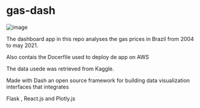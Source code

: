 # gas-dash

![image](https://user-images.githubusercontent.com/85715355/180628873-73f34b16-4028-4514-ac51-8895957a0c13.png)

 The dashboard app in this repo analyses the gas prices in Brazil from 2004 to may 2021. 
 
 Also contais the Docerfile used to deploy de app on AWS

The data usede was retrieved from Kaggle.


Made with Dash an open source framework for building data visualization interfaces that integrates 

Flask , React.js and Plotly.js  


